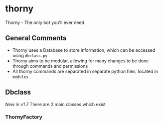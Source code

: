 # thorny
Thorny - The only bot you'll ever need

## General Comments
- Thorny uses a Database to store information, which can be accessed using `dbclass.py`
- Thorny aims to be modular, allowing for many changes to be done through commands and permissions
- All thorny commands are separated in separate python files, located in `modules`

## Dbclass
*New in v1.7* 
There are 2 main classes which exist

### ThornyFactory


